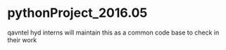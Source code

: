 # pythonProject_2016.05
qavntel hyd interns will maintain this as a common code base to check in their work
